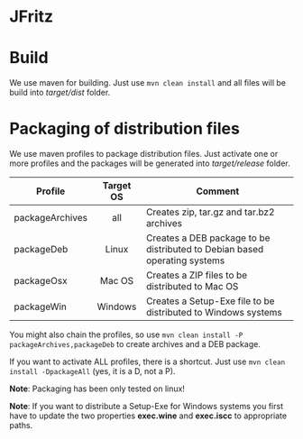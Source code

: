 # JFritz

# Build
We use maven for building. Just use ```mvn clean install``` and all files will be build into *target/dist* folder.

# Packaging of distribution files
We use maven profiles to package distribution files. Just activate one or more profiles and the packages will be generated into *target/release* folder.

| Profile         | Target OS | Comment                                                                 |
|-----------------|:---------:|-------------------------------------------------------------------------|
| packageArchives | all       |Creates zip, tar.gz and tar.bz2 archives                                 |
| packageDeb      | Linux     |Creates a DEB package to be distributed to Debian based operating systems|
| packageOsx      | Mac OS    |Creates a ZIP files to be distributed to Mac OS                          |
| packageWin      | Windows   |Creates a Setup-Exe file to be distributed to Windows systems            |

You might also chain the profiles, so use ```mvn clean install -P packageArchives,packageDeb``` to create archives and a DEB package.

If you want to activate ALL profiles, there is a shortcut. Just use ```mvn clean install -DpackageAll``` (yes, it is a D, not a P).

**Note**: Packaging has been only tested on linux!

**Note**: If you want to distribute a Setup-Exe for Windows systems you first have to update the two properties **exec.wine** and **exec.iscc** to appropriate paths.
